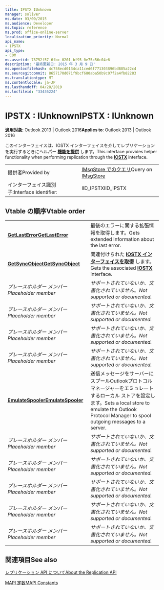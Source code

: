 ```yaml
---
title: IPSTX IUnknown
manager: soliver
ms.date: 03/09/2015
ms.audience: Developer
ms.topic: reference
ms.prod: office-online-server
localization_priority: Normal
api_name:
- IPSTX
api_type:
- COM
ms.assetid: 73752f57-6fbc-0201-bf95-0e75c56c04e6
description: '最終更新日: 2015 年 3 月 9 日'
ms.openlocfilehash: 4c758ecd0134ca11ced6f771303896bd885a22c4
ms.sourcegitcommit: 8657170d071f9bcf680aba50b9c07f2a4fb82283
ms.translationtype: MT
ms.contentlocale: ja-JP
ms.lasthandoff: 04/28/2019
ms.locfileid: "33436224"
---
```

# <a name="ipstx--iunknown"></a><span data-ttu-id="db177-103">IPSTX : IUnknown</span><span class="sxs-lookup"><span data-stu-id="db177-103">IPSTX : IUnknown</span></span>

  
  
<span data-ttu-id="db177-104">**適用対象**: Outlook 2013 | Outlook 2016</span><span class="sxs-lookup"><span data-stu-id="db177-104">**Applies to**: Outlook 2013 | Outlook 2016</span></span> 
  
<span data-ttu-id="db177-105">このインターフェイスは、IOSTX インターフェイスを介してレプリケーションを実行するときにヘルパー **[機能を提供](iostxiunknown.md)** します。</span><span class="sxs-lookup"><span data-stu-id="db177-105">This interface provides helper functionality when performing replication through the **[IOSTX](iostxiunknown.md)** interface.</span></span> 
  
|||
|:-----|:-----|
|<span data-ttu-id="db177-106">提供者</span><span class="sxs-lookup"><span data-stu-id="db177-106">Provided by</span></span>  <br/> |<span data-ttu-id="db177-107">[IMsgStore でのクエリ](imsgstoreimapiprop.md)</span><span class="sxs-lookup"><span data-stu-id="db177-107">Query on [IMsgStore](imsgstoreimapiprop.md)</span></span> <br/> |
|<span data-ttu-id="db177-108">インターフェイス識別子:</span><span class="sxs-lookup"><span data-stu-id="db177-108">Interface identifier:</span></span>  <br/> |<span data-ttu-id="db177-109">IID_IPSTX</span><span class="sxs-lookup"><span data-stu-id="db177-109">IID_IPSTX</span></span>  <br/> |
   
## <a name="vtable-order"></a><span data-ttu-id="db177-110">Vtable の順序</span><span class="sxs-lookup"><span data-stu-id="db177-110">Vtable order</span></span>

|||
|:-----|:-----|
|<span data-ttu-id="db177-111">**[GetLastError](ipstx-getlasterror.md)**</span><span class="sxs-lookup"><span data-stu-id="db177-111">**[GetLastError](ipstx-getlasterror.md)**</span></span> <br/> |<span data-ttu-id="db177-112">最後のエラーに関する拡張情報を取得します。</span><span class="sxs-lookup"><span data-stu-id="db177-112">Gets extended information about the last error.</span></span>  <br/> |
|<span data-ttu-id="db177-113">**[GetSyncObject](ipstx-getsyncobject.md)**</span><span class="sxs-lookup"><span data-stu-id="db177-113">**[GetSyncObject](ipstx-getsyncobject.md)**</span></span> <br/> |<span data-ttu-id="db177-114">関連付けられた **[IOSTX インターフェイスを取得](iostxiunknown.md)** します。</span><span class="sxs-lookup"><span data-stu-id="db177-114">Gets the associated **[IOSTX](iostxiunknown.md)** interface.</span></span>  <br/> |
| <span data-ttu-id="db177-115">*プレースホルダー メンバー*</span><span class="sxs-lookup"><span data-stu-id="db177-115">*Placeholder member*</span></span>  <br/> | <span data-ttu-id="db177-116">*サポートされていないか、文書化されていません。*</span><span class="sxs-lookup"><span data-stu-id="db177-116">*Not supported or documented.*</span></span>  <br/> |
| <span data-ttu-id="db177-117">*プレースホルダー メンバー*</span><span class="sxs-lookup"><span data-stu-id="db177-117">*Placeholder member*</span></span>  <br/> | <span data-ttu-id="db177-118">*サポートされていないか、文書化されていません。*</span><span class="sxs-lookup"><span data-stu-id="db177-118">*Not supported or documented.*</span></span>  <br/> |
| <span data-ttu-id="db177-119">*プレースホルダー メンバー*</span><span class="sxs-lookup"><span data-stu-id="db177-119">*Placeholder member*</span></span>  <br/> | <span data-ttu-id="db177-120">*サポートされていないか、文書化されていません。*</span><span class="sxs-lookup"><span data-stu-id="db177-120">*Not supported or documented.*</span></span>  <br/> |
| <span data-ttu-id="db177-121">*プレースホルダー メンバー*</span><span class="sxs-lookup"><span data-stu-id="db177-121">*Placeholder member*</span></span>  <br/> | <span data-ttu-id="db177-122">*サポートされていないか、文書化されていません。*</span><span class="sxs-lookup"><span data-stu-id="db177-122">*Not supported or documented.*</span></span>  <br/> |
|<span data-ttu-id="db177-123">**[EmulateSpooler](ipstx-emulatespooler.md)**</span><span class="sxs-lookup"><span data-stu-id="db177-123">**[EmulateSpooler](ipstx-emulatespooler.md)**</span></span> <br/> |<span data-ttu-id="db177-124">送信メッセージをサーバーにスプールOutlookプロトコル マネージャーをエミュレートするローカル ストアを設定します。</span><span class="sxs-lookup"><span data-stu-id="db177-124">Sets a local store to emulate the Outlook Protocol Manager to spool outgoing messages to a server.</span></span>  <br/> |
| <span data-ttu-id="db177-125">*プレースホルダー メンバー*</span><span class="sxs-lookup"><span data-stu-id="db177-125">*Placeholder member*</span></span>  <br/> | <span data-ttu-id="db177-126">*サポートされていないか、文書化されていません。*</span><span class="sxs-lookup"><span data-stu-id="db177-126">*Not supported or documented.*</span></span>  <br/> |
| <span data-ttu-id="db177-127">*プレースホルダー メンバー*</span><span class="sxs-lookup"><span data-stu-id="db177-127">*Placeholder member*</span></span>  <br/> | <span data-ttu-id="db177-128">*サポートされていないか、文書化されていません。*</span><span class="sxs-lookup"><span data-stu-id="db177-128">*Not supported or documented.*</span></span>  <br/> |
| <span data-ttu-id="db177-129">*プレースホルダー メンバー*</span><span class="sxs-lookup"><span data-stu-id="db177-129">*Placeholder member*</span></span>  <br/> | <span data-ttu-id="db177-130">*サポートされていないか、文書化されていません。*</span><span class="sxs-lookup"><span data-stu-id="db177-130">*Not supported or documented.*</span></span>  <br/> |
| <span data-ttu-id="db177-131">*プレースホルダー メンバー*</span><span class="sxs-lookup"><span data-stu-id="db177-131">*Placeholder member*</span></span>  <br/> | <span data-ttu-id="db177-132">*サポートされていないか、文書化されていません。*</span><span class="sxs-lookup"><span data-stu-id="db177-132">*Not supported or documented.*</span></span>  <br/> |
| <span data-ttu-id="db177-133">*プレースホルダー メンバー*</span><span class="sxs-lookup"><span data-stu-id="db177-133">*Placeholder member*</span></span>  <br/> | <span data-ttu-id="db177-134">*サポートされていないか、文書化されていません。*</span><span class="sxs-lookup"><span data-stu-id="db177-134">*Not supported or documented.*</span></span>  <br/> |
   
## <a name="see-also"></a><span data-ttu-id="db177-135">関連項目</span><span class="sxs-lookup"><span data-stu-id="db177-135">See also</span></span>



[<span data-ttu-id="db177-136">レプリケーション API について</span><span class="sxs-lookup"><span data-stu-id="db177-136">About the Replication API</span></span>](about-the-replication-api.md)
  
[<span data-ttu-id="db177-137">MAPI 定数</span><span class="sxs-lookup"><span data-stu-id="db177-137">MAPI Constants</span></span>](mapi-constants.md)

